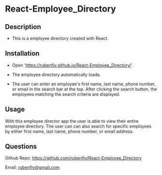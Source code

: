# React-Employee_Directory

## Description 

  * This is a employee directory created with React.
  
## Installation

   * Open 'https://rubenfiv.github.io/React-Employee_Directory/'.
 
   * The employee directory automatically loads.

   * The user can enter an employee's first name, last name, phone number, or email in the search bar at the top. After clicking the search button, the employees matching the search criteria are displayed.

## Usage 

With this employee director app the user is able to view their entire employee directory. The user can can also search for specific employees by either first name, last name, phone number, or email address.

## Questions

Github Repo: https://github.com/rubenfiv/React-Employee_Directory

Email: rubenfiv@gmail.com